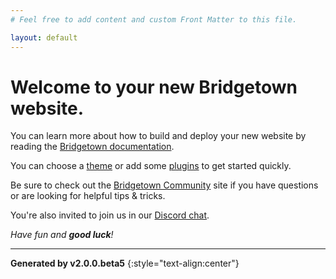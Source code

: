 ```yaml
---
# Feel free to add content and custom Front Matter to this file.

layout: default
---
```


# Welcome to your new Bridgetown website.

You can learn more about how to build and deploy your new website by reading the [Bridgetown documentation](https://www.bridgetownrb.com/docs).

You can choose a [theme](https://github.com/topics/bridgetown-theme) or add some [plugins](https://www.bridgetownrb.com/plugins/) to get started quickly.

Be sure to check out the [Bridgetown Community](https://community.bridgetown.pub) site if you have questions or are looking for helpful tips & tricks.

You're also invited to join us in our [Discord chat](https://discord.gg/4E6hktQGz4).

_Have fun and **good luck**!_

----

**Generated by v2.0.0.beta5**
{:style="text-align:center"}

